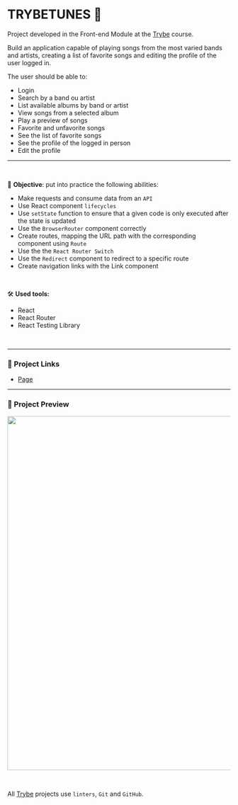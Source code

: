 # TRYBETUNES :musical_note:

Project developed in the Front-end Module at the [Trybe](https://www.betrybe.com/) course.

Build an application capable of playing songs from the most varied bands and artists, creating a list of favorite songs and editing the profile of the user logged in.

The user should be able to:
* Login
* Search by a band ou artist
* List available albums by band or artist
* View songs from a selected album
* Play a preview of songs
* Favorite and unfavorite songs
* See the list of favorite songs
* See the profile of the logged in person
* Edit the profile

---
<br/>

🎯 **Objective**: put into practice the following abilities:
* Make requests and consume data from an `API`
* Use React component `lifecycles`
* Use `setState` function to ensure that a given code is only executed after the state is updated
* Use the `BrowserRouter` component correctly
* Create routes, mapping the URL path with the corresponding component using `Route`
* Use the the `React Router Switch`
* Use the `Redirect` component to redirect to a specific route
* Create navigation links with the Link component

<br/>

🛠️ **Used tools:**
* React
* React Router
* React Testing Library

<br/>

---

### 🔗 Project Links
* [Page]()

---

### 🔎 Project Preview
<img src="./solarsystem.gif" width="800" />

&nbsp;

All [Trybe](https://www.betrybe.com/) projects use `linters`, `Git` and `GitHub`.
